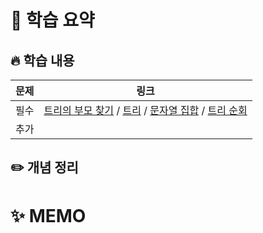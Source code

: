 #  📖 학습 요약

## 🔥 학습 내용
| **문제** | **링크**                                                                                                                                                                                                                                                                                                                                                                                                                                                                                                                 |
|--------|------------------------------------------------------------------------------------------------------------------------------------------------------------------------------------------------------------------------------------------------------------------------------------------------------------------------------------------------------------------------------------------------------------------------------------------------------------------------------------------------------------------------|
| 필수     | [트리의 부모 찾기](https://www.acmicpc.net/problem/11725) / [트리](https://www.acmicpc.net/problem/1068) / [문자열 집합](https://www.acmicpc.net/problem/14425) / [트리 순회](https://www.acmicpc.net/problem/1991)                                                                                                                                                                                                                                                                                                                      |
| 추가     | []()                                                                                                                                                                                                                                                                                                                                                                                                                                                                                                                   |
## ✏️ 개념 정리


# ✨ MEMO

